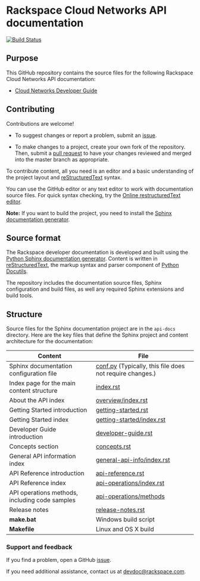 # Rackspace Cloud Networks API documentation

[![Build Status](https://build.developer.rackspace.com/rackerlabs/docs-cloud-networks/badge?branch=master)](https://build.developer.rackspace.com/rackerlabs/docs-cloud-networks/)

## Purpose

This GitHub repository contains the source files for the following Rackspace Cloud Networks API documentation:

* [Cloud Networks Developer Guide](https://developer.rackspace.com/docs/cloud-networks/v2/developer-guide/)

## Contributing

Contributions are welcome!

* To suggest changes or report a problem, submit an [issue](https://github.com/rackerlabs/docs-cloud-networks/issues).

* To make changes to a project, create your own fork of the repository. Then, submit a [pull
request](https://github.com/rackerlabs/docs-cloud-networks/compare?expand=1) to have your changes reviewed
and merged into the master branch as appropriate.

To contribute content, all you need is an editor and a
basic understanding of the project layout and [reStructuredText](http://sphinx-doc.org/rest.html) syntax.

You can use the GitHub editor or any text editor to work with documentation source files. For quick syntax checking, try the
[Online restructuredText editor](http://rst.ninjs.org/).

**Note:** If you want to build the project, you need to install the [Sphinx documentation generator](http://www.sphinx-doc.org/en/stable/install.html).

## Source format

The Rackspace developer documentation is developed and built using the [Python Sphinx documentation generator](http://sphinx-doc.org/). Content is
written in [reStructuredText](http://sphinx-doc.org/rest.html), the markup syntax and parser component of
[Python Docutils](http://docutils.sourceforge.net/index.html).

The repository includes the documentation source files,
Sphinx configuration and build files, as well any required Sphinx
extensions and build tools.

## Structure

Source files for the Sphinx documentation project are in the ``api-docs`` directory. Here are the key files that define
the Sphinx project and content architecture for the documentation:

Content | File
--- | ---
|Sphinx documentation configuration file| [conf.py](https://github.com/rackerlabs/docs-cloud-networks/blob/master/api-docs/conf.py) (Typically, this file does not require changes.)
|Index page for the main content structure| [index.rst](https://github.com/rackerlabs/docs-cloud-networks/blob/master/api-docs/index.rst)
|About the API index| [overview/index.rst](https://github.com/rackerlabs/docs-cloud-networks/blob/master/api-docs/overview/index.rst)
|Getting Started introduction| [getting-started.rst](https://github.com/rackerlabs/docs-cloud-networks/blob/master/api-docs/getting-started.rst)
|Getting Started index|[getting-started/index.rst](https://github.com/rackerlabs/docs-cloud-networks/blob/master/api-docs/getting-started/index.rst)
|Developer Guide introduction|[developer-guide.rst](https://github.com/rackerlabs/docs-cloud-networks/blob/master/api-docs/developer-guide.rst)
|Concepts section| [concepts.rst](https://github.com/rackerlabs/docs-cloud-networks/blob/master/api-docs/concepts/index.rst)
|General API information index|[general-api-info/index.rst](https://github.com/rackerlabs/docs-cloud-networks/blob/master/api-docs/general-api/index.rst)
|API Reference introduction|[api-reference.rst](https://github.com/rackerlabs/docs-cloud-networks/blob/master/api-docs/api-reference.rst)
|API Reference index|[api-operations/index.rst](https://github.com/rackerlabs/docs-cloud-networks/blob/master/api-docs/api-operations/index.rst)
|API operations methods, including code samples|[api-operations/methods](https://github.com/rackerlabs/docs-cloud-networks/tree/master/api-docs/api-operations/methods)
|Release notes|[release-notes.rst](https://github.com/rackerlabs/docs-cloud-networks/blob/master/api-docs/release-notes.rst)
|**make.bat**|Windows build script
|**Makefile**| Linux and OS X build

### Support and feedback

If you find a problem, open a GitHub [issue](https://github.com/rackerlabs/docs-cloud-networks/issues).

If you need additional assistance, contact us at [devdoc@rackspace.com](mailto:devdoc@rackspace.com).
